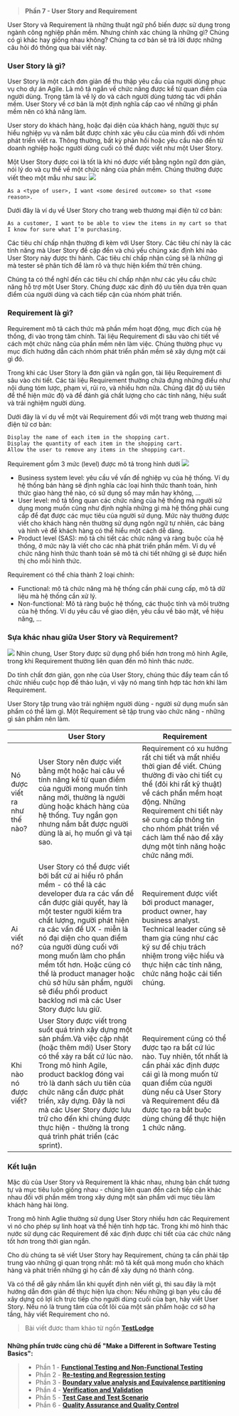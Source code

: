 > **Phần 7 - User Story and Requirement**

User Story và Requirement là những thuật ngữ phổ biến được sử dụng trong ngành công nghiệp phần mềm. Nhưng chính xác chúng là những gì? Chúng có gì khác hay giống nhau không? Chúng ta cơ bản sẽ trả lời được những câu hỏi đó thông qua bài viết này.

### User Story là gì?
User Story là một cách đơn giản để thu thập yêu cầu của người dùng phục vụ cho dự án Agile. Là mô tả ngắn về chức năng được kể từ quan điểm của người dùng. Trọng tâm là về lý do và cách người dùng tương tác với phần mềm. User Story về cơ bản là một định nghĩa cấp cao về những gì phần mềm nên có khả năng làm. 

User story do khách hàng, hoặc đại diện của khách hàng, người thực sự hiểu nghiệp vụ và nắm bắt được chính xác yêu cầu của mình đối với nhóm phát triển viết ra. Thông thường, bất kỳ phản hồi hoặc yêu cầu nào đến từ doanh nghiệp hoặc người dùng cuối có thể được viết như một User Story.

Một User Story được coi là tốt là khi nó được viết bằng ngôn ngữ đơn giản, nói lý do và cụ thể về một chức năng của phần mềm. Chúng thường được viết theo một mẫu như sau:
![](https://images.viblo.asia/6facccc8-96a3-4b8e-b886-bf8c6cc7026d.jpg)
```
As a <type of user>, I want <some desired outcome> so that <some reason>.
```
Dưới đây là ví dụ về User Story cho trang web thương mại điện tử cơ bản:
```
As a customer, I want to be able to view the items in my cart so that I know for sure what I’m purchasing.
```
Các tiêu chí chấp nhận thường đi kèm với User Story. Các tiêu chí này là các tính năng mà  User Story đề cập đến và chủ yếu chúng xác định khi nào User Story này được thi hành. Các tiêu chí chấp nhận cũng sẽ là những gì mà tester sẽ phân tích để làm rõ và thực hiện kiểm thử trên chúng.

Chúng ta có thể nghĩ đến các tiêu chí chấp nhận như các yêu cầu chức năng hỗ trợ một User Story. Chúng được xác định độ ưu tiên dựa trên quan điểm của người dùng và cách tiếp cận của nhóm phát triển.
    
### Requirement là gì?
Requirement mô tả cách thức mà phần mềm hoạt động, mục đích của hệ thống, đi vào trọng tâm chính. Tài liệu Requirement đi sâu vào chi tiết về cách một chức năng của phần mềm nên làm việc. Chúng thường phục vụ mục đích hướng dẫn cách nhóm phát triển phần mềm sẽ xây dựng một cái gì đó.

Trong khi các User Story là đơn giản và ngắn gọn, tài liệu Requirement đi sâu vào chi tiết. Các tài liệu Requirement thường chứa đựng những điều như nội dung tóm lược, phạm vi, rủi ro, và nhiều hơn nữa. Chúng đặt độ ưu tiên để thể hiện mức độ và để đánh giá chất lượng cho các tính năng, hiệu suất và trải nghiệm người dùng.

Dưới đây là ví dụ về một vài Requirement đối với một trang web thương mại điện tử cơ bản:
```
Display the name of each item in the shopping cart.
Display the quantity of each item in the shopping cart.
Allow the user to remove any items in the shopping cart.
```

 Requirement gồm 3 mức (level) được mô tả trong hình dưới
 ![](https://images.viblo.asia/be9ae768-83fc-4261-9906-94e6ffabaf5a.png)
 
* Business system level: yêu cầu về vấn đề nghiệp vụ của hệ thống. Ví dụ hệ thống bán hàng sẽ định nghĩa các loại hình thức thanh toán, hình thức giao hàng thế nào, có sử dụng số may mắn hay không, ...
* User level: mô tả tổng quan các chức năng của hệ thống mà người sử dụng mong muốn cũng như định nghĩa những gì mà hệ thống phải cung cấp để đạt được các mục tiêu của người sử dụng. Mức này thường được viết cho khách hàng nên thường sử dụng ngôn ngữ tự nhiên, các bảng và hình vẽ để khách hàng có thể hiểu một cách dễ dàng.
* Product level (SAS): mô tả chi tiết các chức năng và ràng buộc của hệ thống, ở mức này là viết cho các nhà phát triển phần mềm. Ví dụ về chức năng hình thức thanh toán sẽ mô tả chi tiết những gì sẽ được hiển thị cho mỗi hình thức.

Requirement có thể chia thành 2 loại chính:

* Functional: mô tả chức năng mà hệ thống cần phải cung cấp, mô tả dữ liệu mà hệ thống cần xử lý.
* Non-functional: Mô tả ràng buộc hệ thống, các thuộc tính và môi trường của hệ thống. Ví dụ yêu cầu về giao diện, yêu cầu về bảo mật, về hiệu năng, ... 
### Sựa khác nhau giữa User Story và Requirement?
![](https://images.viblo.asia/3a3ddc93-26d7-489d-8481-c6db62045b38.png)
Nhìn chung, User Story được sử dụng phổ biến hơn trong mô hình Agile, trong khi Requirement thường liên quan đến mô hình thác nước.

Do tính chất đơn giản, gọn nhẹ của User Story, chúng thúc đẩy team cần tổ chức nhiều cuộc họp để thảo luận, vì vậy nó mang tính hợp tác hơn khi làm Requirement. 

User Story tập trung vào trải nghiệm người dùng - người sử dụng muốn sản phẩm có thể làm gì. Một Requirement sẽ tập trung vào chức năng - những gì sản phẩm nên làm.


|  | User Story | Requirement |
| -------- | -------- | -------- |
| Nó được viết ra như thế nào?     | User Story nên được viết bằng một hoặc hai câu về tính năng kể từ quan điểm của người mong muốn tính năng mới, thường là người dùng hoặc khách hàng của hệ thống. Tuy ngắn gọn nhưng nắm bắt được người dùng là ai, họ muốn gì và tại sao.    | Requirement có xu hướng rất chi tiết và mất nhiều thời gian để viết. Chúng thường đi vào chi tiết cụ thể (đôi khi rất kỹ thuật) về cách phần mềm hoạt động. Những Requirement chi tiết này sẽ cung cấp thông tin cho nhóm phát triển về cách làm thế nào để xây dựng một tính năng hoặc chức năng mới.  |
| Ai viết nó?    | User Story có thể được viết bởi bất cứ ai hiểu rõ phần mềm - có thể  là các developer đưa ra các vấn đề cần được giải quyết, hay là một tester người kiểm tra chất lượng, người phát hiện ra các vấn đề UX - miễn là nó đại diện cho quan điểm của người dùng cuối với mong muốn làm cho phần mềm tốt hơn. Hoặc cũng có thể là product manager hoặc chủ sở hữu sản phẩm, người sẽ điều phối product backlog nơi mà các User Story được lưu giữ.    | Requirement được viết bởi product manager, product owner, hay business analyst. Technical leader cũng sẽ tham gia cũng như các kỹ sư để chịu trách nhiệm trong việc hiểu và thực hiện các tính năng, chức năng hoặc cải tiến chúng.   |
| Khi nào nó được viết?    | User Story được viết trong suốt quá trình xây dựng một sản phẩm.Và việc cập nhật (hoặc thêm mới) User Story có thể xảy ra bất cứ lúc nào. Trong mô hình Agile, product backlog đóng vai trò là danh sách ưu tiên của chức năng cần được phát triển, xây dựng. Đây là nơi mà các User Story được lưu trữ cho đến khi chúng được thực hiện - thường là trong quá trình phát triển (các sprint).   | Requirement cũng có thể được tạo ra bất cứ lúc nào. Tuy nhiên, tốt nhất là cần phải xác định được cái gì là mong muốn từ quan điểm của người dùng nếu cả User Story và Requirement đều đã được tạo ra bắt buộc dùng chúng để thực hiện 1 chức năng.   |

### Kết luận
Mặc dù của User Story và Requirement là khác nhau, nhưng bản chất tương tự và mục tiêu luôn giống nhau - chúng liên quan đến cách tiếp cận khác nhau đối với phần mềm trong xây dựng một sản phẩm với mục tiêu làm khách hàng hài lòng. 

Trong mô hình Aglie thường sử dụng User Story nhiều hơn các Requirement vì nó cho phép sự linh hoạt và thể hiện tính hợp tác. Trong khi mô hình thác nước sử dụng các Requirement để xác định được chi tiết của các chức năng tốt hơn trong thời gian ngắn.

Cho dù chúng ta sẽ viết User Story hay Requirement, chúng ta cần phải tập trung vào những gì quan trọng nhất: mô tả kết quả mong muốn cho khách hàng và phát triển những gì họ cần để xây dựng nó thành công.

Và có thể dễ gây nhầm lẫn khi quyết định nên viết gì, thì sau đây là một hướng dẫn đơn giản để thực hiện lựa chọn: Nếu những gì bạn yêu cầu để xây dựng có lợi ích trực tiếp cho người dùng cuối của bạn, hãy viết User Story. Nếu nó là trung tâm của cốt lõi của một sản phẩm hoặc cơ sở hạ tầng, hãy viết Requirement cho nó.

>  Bài viết đươc tham khảo từ ngồn **[ TestLodge](https://blog.testlodge.com/user-story-vs-requirements/)**
###
**Những phần trước cùng chủ đề "Make a Different in Software Testing Basics":**

>* Phần 1 - **[Functional Testing and Non-Functional Testing](https://viblo.asia/p/make-a-different-in-software-testing-basics-phan-1-djeZ1awQZWz)**
>* Phần 2 - **[Re-testing and Regression testing](https://viblo.asia/p/make-a-different-in-software-testing-basics-phan-2-1Je5EMg15nL)**
>* Phần 3 - **[Boundary value analysis and Equivalence partitioning](https://viblo.asia/p/make-a-different-in-software-testing-basics-phan-3-4P856XvRZY3)**
>* Phần 4 - **[Verification and Validation](https://viblo.asia/p/make-a-different-in-software-testing-basics-phan-4-oOVlYdXvZ8W)**
>* Phần 5 - **[Test Case and Test Scenario](https://viblo.asia/p/make-a-different-in-software-testing-basics-phan-5-6J3Zg2xEKmB)**
>* Phần 6 - **[Quality Assurance and Quality Control](https://viblo.asia/p/make-a-different-in-software-testing-basics-phan-6-oOVlY12yl8W)**